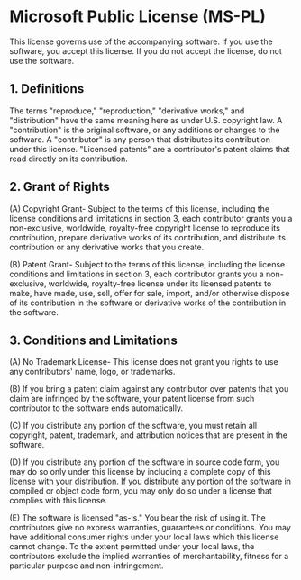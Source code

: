 # Microsoft Public License (MS-PL)

This license governs use of the accompanying software. 
If you use the software, you accept this license. 
If you do not accept the license, do not use the software. 

## 1. Definitions 

The terms "reproduce," "reproduction," "derivative works," and "distribution" have the same meaning here as under U.S. copyright law. A "contribution" is the original software, or any additions or changes to the software. A "contributor" is any person that distributes its contribution under this license. "Licensed patents" are a contributor's patent claims that read directly on its contribution. 

## 2. Grant of Rights 

(A) Copyright Grant- Subject to the terms of this license, including the license conditions and limitations in section 3, each contributor grants you a non-exclusive, worldwide, royalty-free copyright license to reproduce its contribution, prepare derivative works of its contribution, and distribute its contribution or any derivative works that you create. 

(B) Patent Grant- Subject to the terms of this license, including the license conditions and limitations in section 3, each contributor grants you a non-exclusive, worldwide, royalty-free license under its licensed patents to make, have made, use, sell, offer for sale, import, and/or otherwise dispose of its contribution in the software or derivative works of the contribution in the software. 

## 3. Conditions and Limitations 

(A) No Trademark License- This license does not grant you rights to use any contributors' name, logo, or trademarks. 

(B) If you bring a patent claim against any contributor over patents that you claim are infringed by the software, your patent license from such contributor to the software ends automatically. 

(C) If you distribute any portion of the software, you must retain all copyright, patent, trademark, and attribution notices that are present in the software. 

(D) If you distribute any portion of the software in source code form, you may do so only under this license by including a complete copy of this license with your distribution. If you distribute any portion of the software in compiled or object code form, you may only do so under a license that complies with this license. 

(E) The software is licensed "as-is." You bear the risk of using it. The contributors give no express warranties, guarantees or conditions. You may have additional consumer rights under your local laws which this license cannot change. To the extent permitted under your local laws, the contributors exclude the implied warranties of merchantability, fitness for a particular purpose and non-infringement.